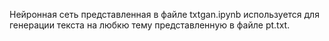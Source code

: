 Нейронная сеть представленная в файле txtgan.ipynb используется для генерации текста на любкю тему представленную в файле pt.txt.